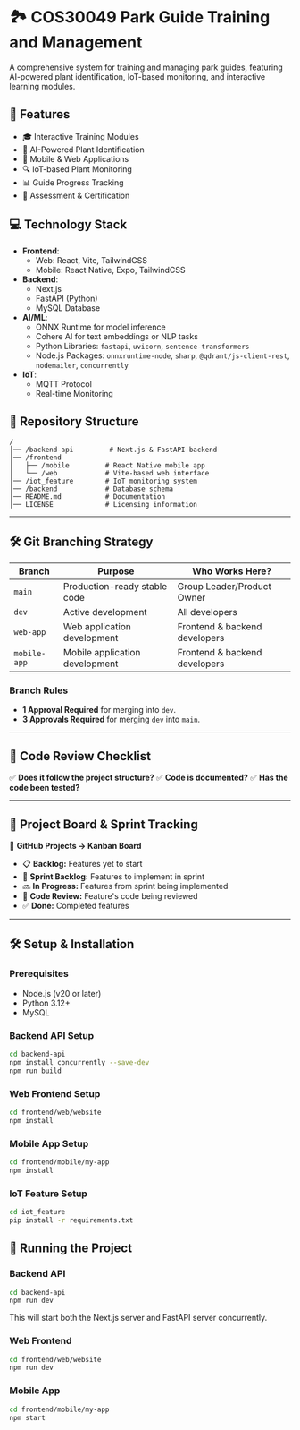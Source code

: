 # **🏞 COS30049 Park Guide Training and Management**

A comprehensive system for training and managing park guides, featuring AI-powered plant identification, IoT-based monitoring, and interactive learning modules.

## **🚀 Features**

-   🎓 Interactive Training Modules
-   🌿 AI-Powered Plant Identification
-   📱 Mobile & Web Applications
-   🔍 IoT-based Plant Monitoring
-   📊 Guide Progress Tracking
-   🎯 Assessment & Certification

## **💻 Technology Stack**

-   **Frontend**:
    -   Web: React, Vite, TailwindCSS
    -   Mobile: React Native, Expo, TailwindCSS
-   **Backend**:
    -   Next.js
    -   FastAPI (Python)
    -   MySQL Database
-   **AI/ML**:
    -   ONNX Runtime for model inference
    -   Cohere AI for text embeddings or NLP tasks
    -   Python Libraries: `fastapi`, `uvicorn`, `sentence-transformers`
    -   Node.js Packages: `onnxruntime-node`, `sharp`, `@qdrant/js-client-rest`, `nodemailer`, `concurrently`
-   **IoT**:
    -   MQTT Protocol
    -   Real-time Monitoring

## **📂 Repository Structure**

```
/
│── /backend-api         # Next.js & FastAPI backend
│── /frontend
│   ├── /mobile         # React Native mobile app
│   └── /web            # Vite-based web interface
│── /iot_feature        # IoT monitoring system
│── /backend            # Database schema
│── README.md           # Documentation
│── LICENSE             # Licensing information
```

---

## **🛠 Git Branching Strategy**

| **Branch**   | **Purpose**                    | **Who Works Here?**           |
| ------------ | ------------------------------ | ----------------------------- |
| `main`       | Production-ready stable code   | Group Leader/Product Owner    |
| `dev`        | Active development             | All developers                |
| `web-app`    | Web application development    | Frontend & backend developers |
| `mobile-app` | Mobile application development | Frontend & backend developers |

### **Branch Rules**

-   **1 Approval Required** for merging into `dev`.
-   **3 Approvals Required** for merging `dev` into `main`.

---

## **📝 Code Review Checklist**

✅ **Does it follow the project structure?**
✅ **Code is documented?**
✅ **Has the code been tested?**

---

## **📌 Project Board & Sprint Tracking**

📍 **GitHub Projects → Kanban Board**

-   📋 **Backlog:** Features yet to start
-   🚀 **Sprint Backlog:** Features to implement in sprint
-   🔜 **In Progress:** Features from sprint being implemented
-   🔎 **Code Review:** Feature's code being reviewed
-   ✅ **Done:** Completed features

---

## **🛠️ Setup & Installation**

### Prerequisites

-   Node.js (v20 or later)
-   Python 3.12+
-   MySQL

### Backend API Setup

```bash
cd backend-api
npm install concurrently --save-dev
npm run build
```

### Web Frontend Setup

```bash
cd frontend/web/website
npm install
```

### Mobile App Setup

```bash
cd frontend/mobile/my-app
npm install
```

### IoT Feature Setup

```bash
cd iot_feature
pip install -r requirements.txt
```

## **🚀 Running the Project**

### Backend API

```bash
cd backend-api
npm run dev
```

This will start both the Next.js server and FastAPI server concurrently.

### Web Frontend

```bash
cd frontend/web/website
npm run dev
```

### Mobile App

```bash
cd frontend/mobile/my-app
npm start
```

